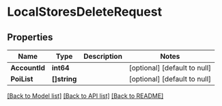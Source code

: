 # LocalStoresDeleteRequest

## Properties
Name | Type | Description | Notes
------------ | ------------- | ------------- | -------------
**AccountId** | **int64** |  | [optional] [default to null]
**PoiList** | **[]string** |  | [optional] [default to null]

[[Back to Model list]](../README.md#documentation-for-models) [[Back to API list]](../README.md#documentation-for-api-endpoints) [[Back to README]](../README.md)


